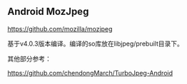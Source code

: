 ## Android MozJpeg

https://github.com/mozilla/mozjpeg

基于v4.0.3版本编译。编译的so库放在libjpeg/prebuilt目录下。



其他部分参考：

https://github.com/chendongMarch/TurboJpeg-Android